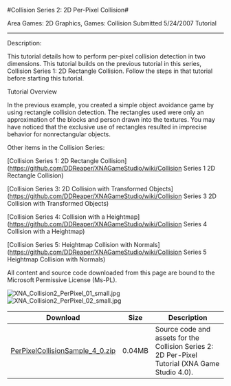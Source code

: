 #Collision Series 2: 2D Per-Pixel Collision#

Area
Games: 2D Graphics, Games: Collision
Submitted
5/24/2007
Tutorial

---

Description:

This tutorial details how to perform per-pixel collision detection in two dimensions. This tutorial builds on the previous tutorial in this series, Collision Series 1: 2D Rectangle Collision. Follow the steps in that tutorial before starting this tutorial.

Tutorial Overview

In the previous example, you created a simple object avoidance game by using rectangle collision detection. The rectangles used were only an approximation of the blocks and person drawn into the textures. You may have noticed that the exclusive use of rectangles resulted in imprecise behavior for nonrectangular objects.

Other items in the Collision Series:

[Collision Series 1: 2D Rectangle Collision](https://github.com/DDReaper/XNAGameStudio/wiki/Collision Series 1 2D Rectangle Collision)

[Collision Series 3: 2D Collision with Transformed Objects](https://github.com/DDReaper/XNAGameStudio/wiki/Collision Series 3 2D Collision with Transformed Objects)

[Collision Series 4: Collision with a Heightmap](https://github.com/DDReaper/XNAGameStudio/wiki/Collision Series 4 Collision with a Heightmap)

[Collision Series 5: Heightmap Collision with Normals](https://github.com/DDReaper/XNAGameStudio/wiki/Collision Series 5 Heightmap Collision with Normals)



All content and source code downloaded from this page are bound to the Microsoft Permissive License (Ms-PL).

![XNA_Collision2_PerPixel_01_small.jpg](https://github.com/DDReaper/XNAGameStudio/blob/master/Images/XNA_Collision2_PerPixel_01_small.jpg)![XNA_Collision2_PerPixel_02_small.jpg](https://github.com/DDReaper/XNAGameStudio/blob/master/Images/XNA_Collision2_PerPixel_02_small.jpg)
	

Download | Size | Description
---|---|---|
[PerPixelCollisionSample_4_0.zip](https://github.com/DDReaper/XNAGameStudio/blob/master/Samples/PerPixelCollisionSample_4_0.zip?raw=true) | 0.04MB | Source code and assets for the Collision Series 2: 2D Per-Pixel Tutorial (XNA Game Studio 4.0). 